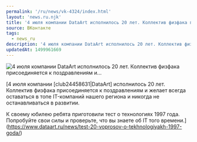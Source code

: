 ```yaml
---
permalink: '/ru/news/vk-4324/index.html'
layout: 'news.ru.njk'
title: '4 июля компании DataArt исполнилось 20 лет. Коллектив физфака присоединяется к поздравлениям и'
source: ВКонтакте
tags:
  - news_ru
description: '4 июля компании DataArt исполнилось 20 лет. Коллектив физфака присоединяется к поздравлениям и…'
updatedAt: 1499961669
---
```

![4 июля компании DataArt исполнилось 20 лет. Коллектив физфака присоединяется к поздравлениям и…](https://sun9-76.userapi.com/c639219/v639219101/34f99/03zTVcBMGE4.jpg)

[4 июля компании [club24458631|DataArt] исполнилось 20 лет. Коллектив физфака присоединяется к поздравлениям и желает всегда оставаться в топе IT-компаний нашего региона и никогда не останавливаться в развитии.

К своему юбилею ребята приготовили тест о технологиях 1997 года. Попробуйте свои силы и проверьте, что вы знаете об IT того времени.](https://www.dataart.ru/news/test-20-voprosov-o-tekhnologiyakh-1997-goda/)
